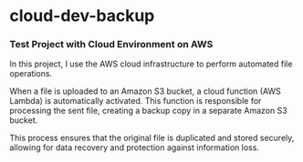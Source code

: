 # cloud-dev-backup

### Test Project with Cloud Environment on AWS

In this project, I use the AWS cloud infrastructure to perform automated file operations.

When a file is uploaded to an Amazon S3 bucket, a cloud function (AWS Lambda) is automatically activated. This function is responsible for processing the sent file, creating a backup copy in a separate Amazon S3 bucket.

This process ensures that the original file is duplicated and stored securely, allowing for data recovery and protection against information loss.